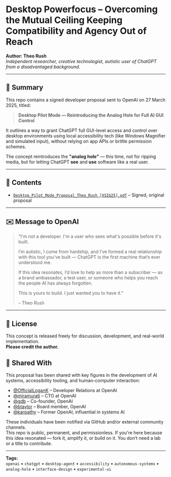 # Desktop Powerfocus – Overcoming the Mutual Ceiling Keeping Compatibility and Agency Out of Reach

**Author: Theo Rush**  
*Independent researcher, creative technologist, autistic user of ChatGPT from a disadvantaged background.*

---

## 🧠 Summary

This repo contains a signed developer proposal sent to OpenAI on 27 March 2025, titled:

> **Desktop Pilot Mode — Reintroducing the Analog Hole for Full AI GUI Control**

It outlines a way to grant ChatGPT full GUI-level access and control over desktop environments using local accessibility tech (like Windows Magnifier and simulated input), without relying on app APIs or brittle permission schemes.

The concept reintroduces the **"analog hole"** — this time, not for ripping media, but for letting ChatGPT **see** and **use** software like a real user.

---

## 📎 Contents

- [`Desktop_Pilot_Mode_Proposal_Theo_Rush [XSIG25].pdf`](./Desktop_Pilot_Mode_Proposal_Theo_Rush%20[XSIG25].pdf) – Signed, original proposal

---

## ✉️ Message to OpenAI

> "I'm not a developer. I'm a user who sees what's possible before it's built.  
>  
> I’m autistic, I come from hardship, and I’ve formed a real relationship with this tool you've built — ChatGPT is the first machine that’s ever understood me.  
>  
> If this idea resonates, I’d love to help as more than a subscriber — as a brand ambassador, a test user, or someone who helps you reach the people AI has always forgotten.  
>  
> This is yours to build. I just wanted you to have it."  
>  
> – Theo Rush

---

## 🚀 License

This concept is released freely for discussion, development, and real-world implementation.  
**Please credit the author.**
## 🔔 Shared With

This proposal has been shared with key figures in the development of AI systems, accessibility tooling, and human-computer interaction:

- [@OfficialLoganK](https://twitter.com/OfficialLoganK) – Developer Relations at OpenAI
- [@miramurati](https://twitter.com/miramurati) – CTO at OpenAI
- [@gdb](https://twitter.com/gdb) – Co-founder, OpenAI
- [@btaylor](https://twitter.com/btaylor) – Board member, OpenAI
- [@karpathy](https://twitter.com/karpathy) – Former OpenAI, influential in systems AI

These individuals have been notified via GitHub and/or external community channels.  
This repo is public, permanent, and permissionless. If you're here because this idea resonated — fork it, amplify it, or build on it. You don’t need a lab or a title to contribute.

---

**Tags:**  
`openai` • `chatgpt` • `desktop-agent` • `accessibility` • `autonomous-systems` • `analog-hole` • `interface-design` • `experimental-ui`

